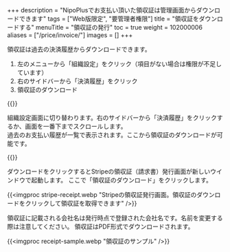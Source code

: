 +++
description = "NipoPlusでお支払い頂いた領収証は管理画面からダウンロードできます"
tags = ["Web版限定", "要管理者権限"]
title = "領収証をダウンロードする"
menuTitle = "領収証の発行"
toc = true
weight = 102000006
aliases = ["/price/invoice/"]
images = []
+++

領収証は過去の決済履歴からダウンロードできます。

1. 左のメニューから「組織設定」をクリック（項目がない場合は権限が不足しています）
2. 右のサイドバーから「決済履歴」をクリック
3. 領収証のダウンロード

{{<appscreen filename="goto-org-setting" title="左上のメニューから「組織設定」をクリックします">}}

組織設定画面に切り替わります。右のサイドバーから「決済履歴」をクリックするか、画面を一番下までスクロールします。  
過去のお支払い履歴が一覧で表示されます。ここから領収証のダウンロードが可能です。

{{<appscreen filename="receipt" title="これまでの決済履歴を確認。領収証のダウンロードもここからできます">}}

ダウンロードをクリックするとStripeの領収証（請求書）発行画面が新しいウインドウで起動します。
ここで「領収証のダウンロード」をクリックします。

{{<imgproc stripe-receipt.webp "Stripeの領収証発行画面。領収証のダウンロードをクリックして領収証を取得できます" />}}




領収証に記載される会社名は発行時点で登録された会社名です。名前を変更する際は注意してください。
領収証はPDF形式でダウンロードされます。

{{<imgproc receipt-sample.webp "領収証のサンプル" />}}

